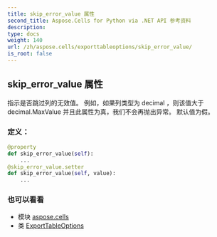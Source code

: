 ```yaml
---
title: skip_error_value 属性
second_title: Aspose.Cells for Python via .NET API 参考资料
description:
type: docs
weight: 140
url: /zh/aspose.cells/exporttableoptions/skip_error_value/
is_root: false
---
```

## skip_error_value 属性

指示是否跳过列的无效值。
例如，如果列类型为 decimal ，则该值大于 decimal.MaxValue
并且此属性为真，我们不会再抛出异常。
默认值为假。
### 定义：
```python
@property
def skip_error_value(self):
    ...
@skip_error_value.setter
def skip_error_value(self, value):
    ...
```

### 也可以看看
* 模块 [aspose.cells](../../)
* 类 [ExportTableOptions](/cells/python-net/zh/aspose.cells/exporttableoptions)
